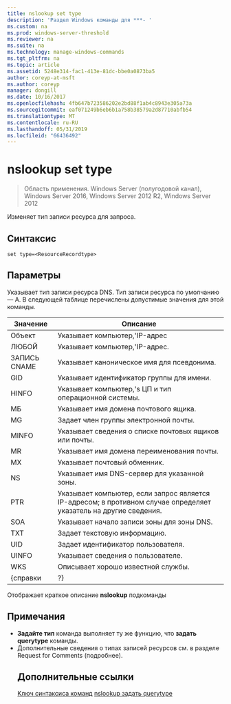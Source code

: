 ```yaml
---
title: nslookup set type
description: 'Раздел Windows команды для ***- '
ms.custom: na
ms.prod: windows-server-threshold
ms.reviewer: na
ms.suite: na
ms.technology: manage-windows-commands
ms.tgt_pltfrm: na
ms.topic: article
ms.assetid: 5248e314-fac1-413e-81dc-bbe0a0873ba5
author: coreyp-at-msft
ms.author: coreyp
manager: dongill
ms.date: 10/16/2017
ms.openlocfilehash: 4fb647b723586202e2bd88f1ab4c8943e305a73a
ms.sourcegitcommit: eaf071249b6eb6b1a758b38579a2d87710abfb54
ms.translationtype: MT
ms.contentlocale: ru-RU
ms.lasthandoff: 05/31/2019
ms.locfileid: "66436492"
---
```

# <a name="nslookup-set-type"></a>nslookup set type

>Область применения. Windows Server (полугодовой канал), Windows Server 2016, Windows Server 2012 R2, Windows Server 2012

Изменяет тип записи ресурса для запроса.
## <a name="syntax"></a>Синтаксис
```
set type=<ResourceRecordtype>
```
## <a name="parameters"></a>Параметры
<ResourceRecordtype> Указывает тип записи ресурса DNS. Тип записи ресурса по умолчанию — A. В следующей таблице перечислены допустимые значения для этой команды.

| Значение |                                                   Описание                                                   |
|-------|-----------------------------------------------------------------------------------------------------------------|
|   Объект   |                                      Указывает компьютер,&#39;IP-адрес                                      |
|  ЛЮБОЙ  |                                     Указывает компьютер,&#39;IP-адрес.                                      |
| ЗАПИСЬ CNAME |                                    Указывает каноническое имя для псевдонима.                                     |
|  GID  |                                  Указывает идентификатор группы для имени.                                  |
| HINFO |                          Указывает компьютер,&#39;s ЦП и тип операционной системы.                           |
|  МБ   |                                        Указывает имя домена почтового ящика.                                         |
|  MG   |                                         Задает член группы электронной почты.                                          |
| MINFO |                                   Указывает сведения о списке почтовых ящиков или почты.                                   |
|  MR   |                                     Указывает имя домена переименования почты.                                      |
|  MX   |                                          Указывает почтовый обменник.                                          |
|  NS   |                                 Указывает имя DNS-сервер для указанной зоны.                                 |
|  PTR  | Указывает компьютер, если запрос является IP-адресом; в противном случае определяет указатель на другие сведения. |
|  SOA  |                                Указывает начало записи зоны для зоны DNS.                                 |
|  TXT  |                                         Задает текстовую информацию.                                         |
|  UID  |                                         Задает идентификатор пользователя.                                          |
| UINFO |                                         Указывает сведения о пользователе.                                         |
|  WKS  |                                         Описывает хорошо известной службы.                                         |
| {справки |                                                       ?}                                                        |

Отображает краткое описание <strong>nslookup</strong> подкоманды
## <a name="remarks"></a>Примечания
- <strong>Задайте тип</strong> команда выполняет ту же функцию, что <strong>задать querytype</strong> команды.
- Дополнительные сведения о типах записей ресурсов см. в разделе Request for Comments (подробнее).
  ## <a name="additional-references"></a>Дополнительные ссылки
  <a href="command-line-syntax-key.md" data-raw-source="[Command-Line Syntax Key](command-line-syntax-key.md)">Ключ синтаксиса команд</a>
  <a href="nslookup-set-querytype.md" data-raw-source="[nslookup set querytype](nslookup-set-querytype.md)">nslookup задать querytype</a>
